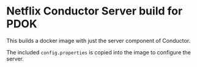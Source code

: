 Netflix Conductor Server build for PDOK
=======================================

This builds a docker image with just the server component of Conductor.

The included `config.properties` is copied into the image to configure the server.
